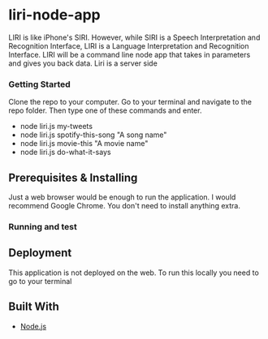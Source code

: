 # liri-node-app

LIRI is like iPhone's SIRI. However, while SIRI is a Speech Interpretation and Recognition Interface, LIRI is a Language Interpretation and Recognition Interface. LIRI will be a command line node app that takes in parameters and gives you back data. Liri is a server side 

### Getting Started 

Clone the repo to your computer. Go to your terminal and navigate to the repo folder. Then type one of these commands and enter.
* node liri.js my-tweets
* node liri.js spotify-this-song "A song name"
* node liri.js movie-this "A movie name"
* node liri.js do-what-it-says


## Prerequisites & Installing

Just a web browser would be enough to run the application. I would recommend Google Chrome. You don't need to install anything extra.
 
### Running and test

 


## Deployment

This application is not deployed on the web. To run this locally you need to go to your terminal

## Built With

* [Node.js](https://nodejs.org)


